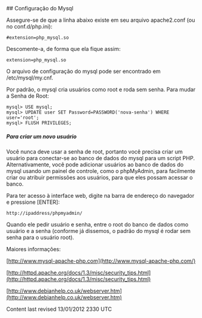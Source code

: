 <div id="main-page"></div>
<div class="divider" id="serv-mysql"></div>
## Configuração do Mysql

Assegure-se de que a linha abaixo existe em seu arquivo apache2.conf (ou no conf.d/php.ini):

~~~  
#extension=php_mysql.so  
~~~

Descomente-a, de forma que ela fique assim:

~~~  
extension=php_mysql.so  
~~~

O arquivo de configuração do mysql pode ser encontrado em /etc/mysql/my.cnf.

Por padrão, o mysql cria usuários como root e roda sem senha. Para mudar a Senha de Root:

~~~  
mysql> USE mysql;  
mysql> UPDATE user SET Password=PASSWORD('nova-senha') WHERE user='root';  
mysql> FLUSH PRIVILEGES;  
~~~

##### Para criar um novo usuário

Você nunca deve usar a senha de root, portanto você precisa criar um usuário para conectar-se ao banco de dados do mysql para um script PHP. Alternativamente, você pode adicionar usuários ao banco de dados do mysql usando um painel de controle, como o phpMyAdmin, para facilmente criar ou atribuir permissões aos usuários, para que eles possam acessar o banco.

Para ter acesso à interface web, digite na barra de endereço do navegador e pressione [ENTER]:

~~~  
http://ipaddress/phpmyadmin/  
~~~

Quando ele pedir usuário e senha, entre o root do banco de dados como usuário e a senha (conforme já dissemos, o padrão do mysql é rodar sem senha para o usuário root).

Maiores informações:

 [http://www.mysql-apache-php.com](http://www.mysql-apache-php.com/) 

 [http://httpd.apache.org/docs/1.3/misc/security_tips.html](http://httpd.apache.org/docs/1.3/misc/security_tips.html) 

 [http://www.debianhelp.co.uk/webserver.htm](http://www.debianhelp.co.uk/webserver.htm) 

<div id="rev">Content last revised 13/01/2012 2330 UTC</div>
